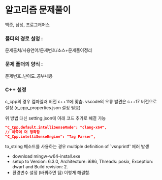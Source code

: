 # 알고리즘 문제풀이

백준, 삼성, 프로그래머스

### 폴더의 경로 설명 :
문제출처/사용언어/문제번호/소스+문제풀이정리

### 문제 폴더의 양식 : 
문제번호_난이도_공부내용

### C++ 설정
c_cpp의 경우 컴파일러 버전 c++11에 맞춤.
vscode의 오류 발견은 c++17 버전으로 설정 (c_cpp_properties.json 설정 필요)

위 방법 대신 setting.json에 아래 코드 추가로 해결 가능
```json
"C_Cpp.default.intelliSenseMode": "clang-x64",
// 이쪽이 더 정확함
"C_Cpp.intelliSenseEngine": "Tag Parser",
```

to_string 메소드를 사용하는 경우 multiple definition of `vsnprintf' 에러 발생
 - download mingw-w64-install.exe
 - setup to Version: 6.3.0, Architecture: i686, Threads: posix, Exception: dwarf and Build revision: 2.
 - 환경변수 설정 (바꿔주면 됨)
이렇게 해결함.